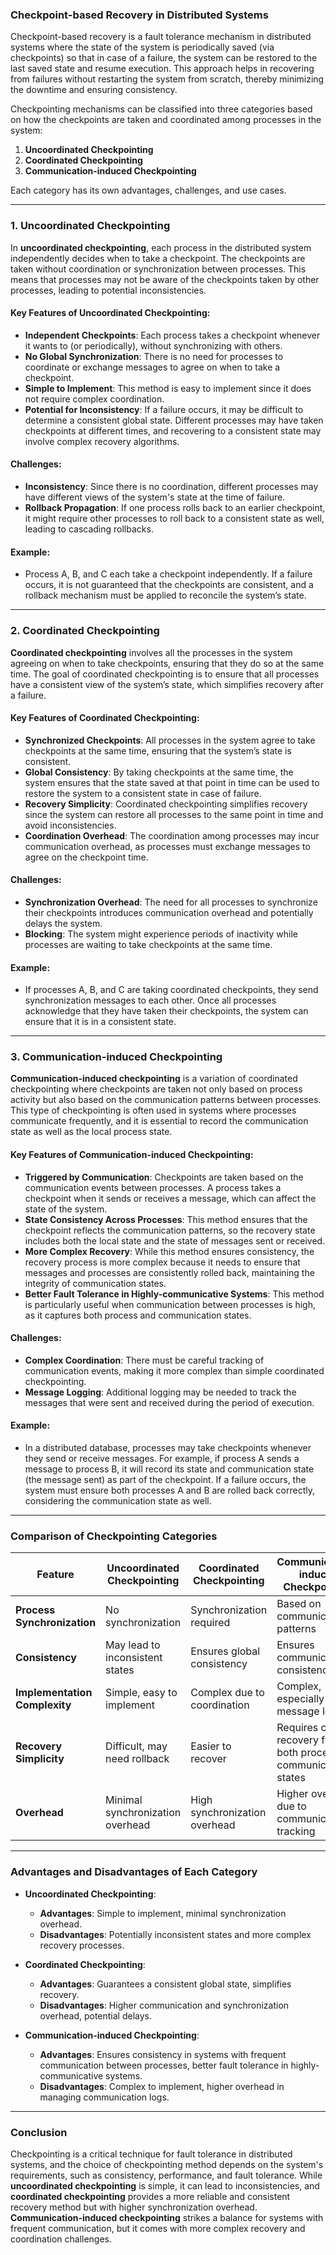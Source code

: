 ### **Checkpoint-based Recovery in Distributed Systems**

Checkpoint-based recovery is a fault tolerance mechanism in distributed systems where the state of the system is periodically saved (via checkpoints) so that in case of a failure, the system can be restored to the last saved state and resume execution. This approach helps in recovering from failures without restarting the system from scratch, thereby minimizing the downtime and ensuring consistency.

Checkpointing mechanisms can be classified into three categories based on how the checkpoints are taken and coordinated among processes in the system:

1. **Uncoordinated Checkpointing**
2. **Coordinated Checkpointing**
3. **Communication-induced Checkpointing**

Each category has its own advantages, challenges, and use cases.

---

### **1. Uncoordinated Checkpointing**

In **uncoordinated checkpointing**, each process in the distributed system independently decides when to take a checkpoint. The checkpoints are taken without coordination or synchronization between processes. This means that processes may not be aware of the checkpoints taken by other processes, leading to potential inconsistencies.

#### **Key Features of Uncoordinated Checkpointing**:
- **Independent Checkpoints**: Each process takes a checkpoint whenever it wants to (or periodically), without synchronizing with others.
- **No Global Synchronization**: There is no need for processes to coordinate or exchange messages to agree on when to take a checkpoint.
- **Simple to Implement**: This method is easy to implement since it does not require complex coordination.
- **Potential for Inconsistency**: If a failure occurs, it may be difficult to determine a consistent global state. Different processes may have taken checkpoints at different times, and recovering to a consistent state may involve complex recovery algorithms.

#### **Challenges**:
- **Inconsistency**: Since there is no coordination, different processes may have different views of the system's state at the time of failure.
- **Rollback Propagation**: If one process rolls back to an earlier checkpoint, it might require other processes to roll back to a consistent state as well, leading to cascading rollbacks.

#### **Example**:
- Process A, B, and C each take a checkpoint independently. If a failure occurs, it is not guaranteed that the checkpoints are consistent, and a rollback mechanism must be applied to reconcile the system’s state.

---

### **2. Coordinated Checkpointing**

**Coordinated checkpointing** involves all the processes in the system agreeing on when to take checkpoints, ensuring that they do so at the same time. The goal of coordinated checkpointing is to ensure that all processes have a consistent view of the system’s state, which simplifies recovery after a failure.

#### **Key Features of Coordinated Checkpointing**:
- **Synchronized Checkpoints**: All processes in the system agree to take checkpoints at the same time, ensuring that the system’s state is consistent.
- **Global Consistency**: By taking checkpoints at the same time, the system ensures that the state saved at that point in time can be used to restore the system to a consistent state in case of failure.
- **Recovery Simplicity**: Coordinated checkpointing simplifies recovery since the system can restore all processes to the same point in time and avoid inconsistencies.
- **Coordination Overhead**: The coordination among processes may incur communication overhead, as processes must exchange messages to agree on the checkpoint time.

#### **Challenges**:
- **Synchronization Overhead**: The need for all processes to synchronize their checkpoints introduces communication overhead and potentially delays the system.
- **Blocking**: The system might experience periods of inactivity while processes are waiting to take checkpoints at the same time.

#### **Example**:
- If processes A, B, and C are taking coordinated checkpoints, they send synchronization messages to each other. Once all processes acknowledge that they have taken their checkpoints, the system can ensure that it is in a consistent state.

---

### **3. Communication-induced Checkpointing**

**Communication-induced checkpointing** is a variation of coordinated checkpointing where checkpoints are taken not only based on process activity but also based on the communication patterns between processes. This type of checkpointing is often used in systems where processes communicate frequently, and it is essential to record the communication state as well as the local process state.

#### **Key Features of Communication-induced Checkpointing**:
- **Triggered by Communication**: Checkpoints are taken based on the communication events between processes. A process takes a checkpoint when it sends or receives a message, which can affect the state of the system.
- **State Consistency Across Processes**: This method ensures that the checkpoint reflects the communication patterns, so the recovery state includes both the local state and the state of messages sent or received.
- **More Complex Recovery**: While this method ensures consistency, the recovery process is more complex because it needs to ensure that messages and processes are consistently rolled back, maintaining the integrity of communication states.
- **Better Fault Tolerance in Highly-communicative Systems**: This method is particularly useful when communication between processes is high, as it captures both process and communication states.

#### **Challenges**:
- **Complex Coordination**: There must be careful tracking of communication events, making it more complex than simple coordinated checkpointing.
- **Message Logging**: Additional logging may be needed to track the messages that were sent and received during the period of execution.

#### **Example**:
- In a distributed database, processes may take checkpoints whenever they send or receive messages. For example, if process A sends a message to process B, it will record its state and communication state (the message sent) as part of the checkpoint. If a failure occurs, the system must ensure both processes A and B are rolled back correctly, considering the communication state as well.

---

### **Comparison of Checkpointing Categories**

| **Feature**                  | **Uncoordinated Checkpointing**         | **Coordinated Checkpointing**         | **Communication-induced Checkpointing** |
|------------------------------|----------------------------------------|--------------------------------------|-----------------------------------------|
| **Process Synchronization**   | No synchronization                    | Synchronization required             | Based on communication patterns        |
| **Consistency**               | May lead to inconsistent states       | Ensures global consistency           | Ensures communication consistency      |
| **Implementation Complexity** | Simple, easy to implement              | Complex due to coordination          | Complex, especially with message logging|
| **Recovery Simplicity**       | Difficult, may need rollback          | Easier to recover                    | Requires careful recovery from both process and communication states |
| **Overhead**                  | Minimal synchronization overhead       | High synchronization overhead        | Higher overhead due to communication tracking |

---

### **Advantages and Disadvantages of Each Category**

- **Uncoordinated Checkpointing**:
  - **Advantages**: Simple to implement, minimal synchronization overhead.
  - **Disadvantages**: Potentially inconsistent states and more complex recovery processes.

- **Coordinated Checkpointing**:
  - **Advantages**: Guarantees a consistent global state, simplifies recovery.
  - **Disadvantages**: Higher communication and synchronization overhead, potential delays.

- **Communication-induced Checkpointing**:
  - **Advantages**: Ensures consistency in systems with frequent communication between processes, better fault tolerance in highly-communicative systems.
  - **Disadvantages**: Complex to implement, higher overhead in managing communication logs.

---

### **Conclusion**

Checkpointing is a critical technique for fault tolerance in distributed systems, and the choice of checkpointing method depends on the system's requirements, such as consistency, performance, and fault tolerance. While **uncoordinated checkpointing** is simple, it can lead to inconsistencies, and **coordinated checkpointing** provides a more reliable and consistent recovery method but with higher synchronization overhead. **Communication-induced checkpointing** strikes a balance for systems with frequent communication, but it comes with more complex recovery and coordination challenges.
